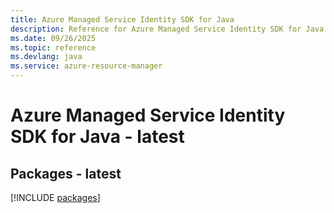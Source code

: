 ```yaml
---
title: Azure Managed Service Identity SDK for Java
description: Reference for Azure Managed Service Identity SDK for Java
ms.date: 09/26/2025
ms.topic: reference
ms.devlang: java
ms.service: azure-resource-manager
---
```

# Azure Managed Service Identity SDK for Java - latest
## Packages - latest
[!INCLUDE [packages](managed-service-identity-index.md)]